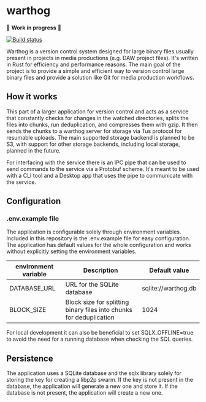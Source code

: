 # warthog

🚧 **Work in progress** 🚧

[![Build status](https://github.com/soundflare/warthog-core/actions/workflows/main.yaml/badge.svg?branch=main)](https://github.com/soundflare/warthog-core/actions/workflows/main.yaml)

Warthog is a version control system designed for large binary files usually present in projects in media productions
(e.g. DAW project files). It's written in Rust for efficiency and performance reasons. The main goal of the project is
to provide a simple and efficient
way to version control large binary files and provide a solution like Git for media production workflows.

## How it works

This part of a larger application for version control and acts as a service that constantly checks for changes in the
watched directories,
splits the files into chunks, run deduplication, and compresses them with gzip. It then sends the chunks to a warthog
server for storage via Tus protocol for resumable uploads.
The main supported storage backend is planned to be S3, with support for other storage backends, including local
storage, planned in the future.

For interfacing with the service there is an IPC pipe that can be used to send commands to the service via a Protobuf
scheme.
It's meant to be used with a CLI tool and a Desktop app that uses the pipe to communicate with the service.

## Configuration

### .env.example file

The application is configurable solely through environment variables. Included in this repository is the .env.example
file for easy configuration.
The application has default values for the whole configuration and works without explicitly setting the environment
variables.

| environment variable | Description                                                         | Default value       |
|----------------------|---------------------------------------------------------------------|---------------------|
| DATABASE_URL         | URL for the SQLite database                                         | sqlite://warthog.db | 
| BLOCK_SIZE           | Block size for splitting binary files into chunks for deduplication | 1024                |

For local development it can also be beneficial to set SQLX_OFFLINE=true to avoid the need for a running database when
checking the SQL queries.

## Persistence

The application uses a SQLite database and the sqlx library solely for storing the key for creating a libp2p swarm. If
the key is not present in the database, the application will generate a new one and store it.
If the database is not present, the application will create a new one.
